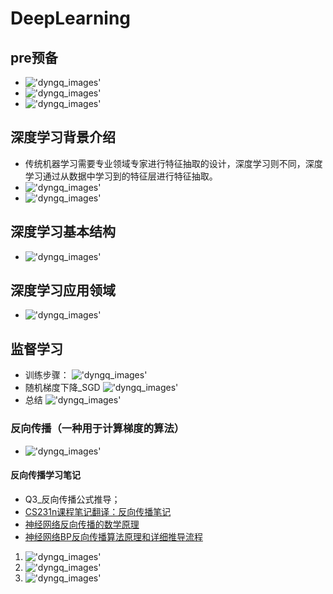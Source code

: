 # DeepLearning

## pre预备

* !['dyngq_images'](images/dyngq_2019-09-14-15-52-12.png)
* !['dyngq_images'](images/dyngq_2019-09-14-16-06-27.png)
* !['dyngq_images'](images/dyngq_2019-09-14-16-08-45.png)

## 深度学习背景介绍

* 传统机器学习需要专业领域专家进行特征抽取的设计，深度学习则不同，深度学习通过从数据中学习到的特征层进行特征抽取。
* !['dyngq_images'](images/dyngq_2019-09-14-16-14-59.png)
* !['dyngq_images'](images/dyngq_2019-09-14-16-15-19.png)

## 深度学习基本结构

* !['dyngq_images'](images/dyngq_2019-09-14-16-31-14.png)

## 深度学习应用领域

* !['dyngq_images'](images/dyngq_2019-09-14-16-31-48.png)

## 监督学习

* 训练步骤：
!['dyngq_images'](images/dyngq_2019-09-14-16-36-04.png)
* 随机梯度下降_SGD
!['dyngq_images'](images/dyngq_2019-09-14-17-36-46.png)
* 总结
!['dyngq_images'](images/dyngq_2019-09-17-16-54-17.png)

### 反向传播（一种用于计算梯度的算法）

* !['dyngq_images'](images/dyngq_2019-09-17-17-00-43.png)

#### 反向传播学习笔记

* Q3_反向传播公式推导；
* [CS231n课程笔记翻译：反向传播笔记](https://zhuanlan.zhihu.com/p/21407711)
* [神经网络反向传播的数学原理](https://zhuanlan.zhihu.com/p/22473137)
* [神经网络BP反向传播算法原理和详细推导流程](https://blog.csdn.net/qq_32865355/article/details/80260212)

1. !['dyngq_images'](images/dyngq_2019-09-21-11-34-41.png)
2. !['dyngq_images'](images/dyngq_2019-09-21-11-34-55.png)
3. !['dyngq_images'](images/dyngq_2019-09-21-11-35-09.png)
